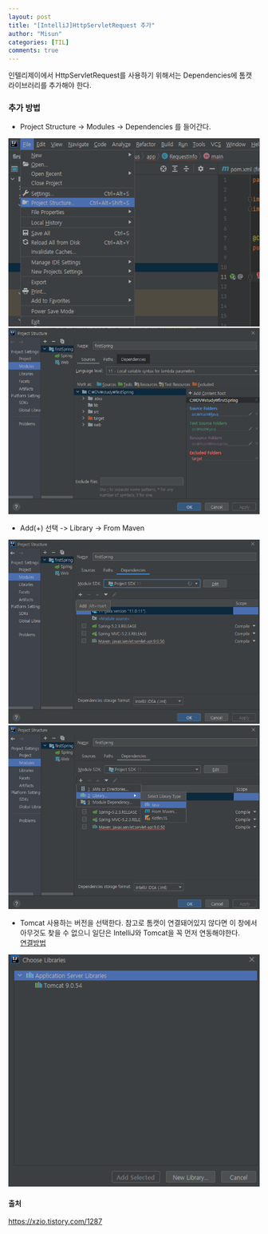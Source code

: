 ```yaml
---
layout: post
title: "[IntelliJ]HttpServletRequest 추가"
author: "Misun"
categories: [TIL]
comments: true
---
```


인텔리제이에서 HttpServletRequest를 사용하기 위해서는 Dependencies에 톰캣 라이브러리를 추가해야 한다.<br>

### 추가 방법

- Project Structure -> Modules -> Dependencies 를 들어간다.

![Image with caption](../img/Tomcat/http01.png "방법")
![Image with caption](../img/Tomcat/http02.png "방법")

- Add(+) 선택 -> Library -> From Maven

![Image with caption](../img/Tomcat/http03.png "방법")
![Image with caption](../img/Tomcat/http04.png "방법")

- Tomcat 사용하는 버전을 선택한다.
  참고로 톰캣이 연결돼어있지 않다면 이 창에서 아무것도 찾을 수 없으니 일단은 IntelliJ와 Tomcat을 꼭 먼저 연동해야한다.<br>
  [연결방법](https://goddaehee.tistory.com/247)

![Image with caption](../img/Tomcat/http05.png "방법")

#### 출처

<https://xzio.tistory.com/1287>
